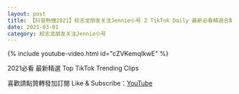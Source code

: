 ```yaml
---
layout: post
title: 【抖音熱搜2021】权志龙朋友关注Jennie小号 2 TikTok Daily 最新必看精選合集2021 03 01
date: 2021-03-01
category: 权志龙朋友关注Jennie小号
---
```


{% include youtube-video.html id="cZVKemqIkwE" %}

2021必看 最新精選 Top TikTok Trending Clips

喜歡請點贊轉發加訂閱 Like & Subscribe：[YouTube](https://www.youtube.com/channel/UCAoR7VcanIPd04uEq_GIylA/videos)

